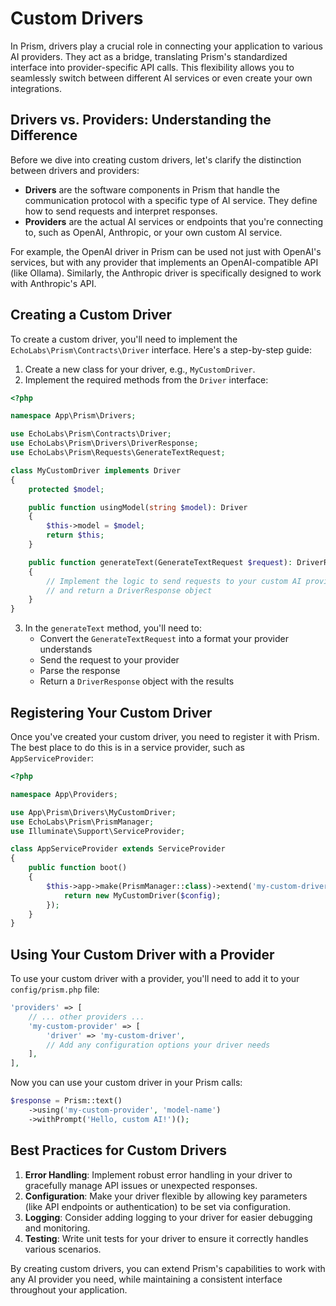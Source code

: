 # Custom Drivers

In Prism, drivers play a crucial role in connecting your application to various AI providers. They act as a bridge, translating Prism's standardized interface into provider-specific API calls. This flexibility allows you to seamlessly switch between different AI services or even create your own integrations.

## Drivers vs. Providers: Understanding the Difference

Before we dive into creating custom drivers, let's clarify the distinction between drivers and providers:

- **Drivers** are the software components in Prism that handle the communication protocol with a specific type of AI service. They define how to send requests and interpret responses.
- **Providers** are the actual AI services or endpoints that you're connecting to, such as OpenAI, Anthropic, or your own custom AI service.

For example, the OpenAI driver in Prism can be used not just with OpenAI's services, but with any provider that implements an OpenAI-compatible API (like Ollama). Similarly, the Anthropic driver is specifically designed to work with Anthropic's API.

## Creating a Custom Driver

To create a custom driver, you'll need to implement the `EchoLabs\Prism\Contracts\Driver` interface. Here's a step-by-step guide:

1. Create a new class for your driver, e.g., `MyCustomDriver`.
2. Implement the required methods from the `Driver` interface:

```php
<?php

namespace App\Prism\Drivers;

use EchoLabs\Prism\Contracts\Driver;
use EchoLabs\Prism\Drivers\DriverResponse;
use EchoLabs\Prism\Requests\GenerateTextRequest;

class MyCustomDriver implements Driver
{
    protected $model;

    public function usingModel(string $model): Driver
    {
        $this->model = $model;
        return $this;
    }

    public function generateText(GenerateTextRequest $request): DriverResponse
    {
        // Implement the logic to send requests to your custom AI provider
        // and return a DriverResponse object
    }
}
```

3. In the `generateText` method, you'll need to:
   - Convert the `GenerateTextRequest` into a format your provider understands
   - Send the request to your provider
   - Parse the response
   - Return a `DriverResponse` object with the results

## Registering Your Custom Driver

Once you've created your custom driver, you need to register it with Prism. The best place to do this is in a service provider, such as `AppServiceProvider`:

```php
<?php

namespace App\Providers;

use App\Prism\Drivers\MyCustomDriver;
use EchoLabs\Prism\PrismManager;
use Illuminate\Support\ServiceProvider;

class AppServiceProvider extends ServiceProvider
{
    public function boot()
    {
        $this->app->make(PrismManager::class)->extend('my-custom-driver', function ($app, $config) {
            return new MyCustomDriver($config);
        });
    }
}
```

## Using Your Custom Driver with a Provider

To use your custom driver with a provider, you'll need to add it to your `config/prism.php` file:

```php
'providers' => [
    // ... other providers ...
    'my-custom-provider' => [
        'driver' => 'my-custom-driver',
        // Add any configuration options your driver needs
    ],
],
```

Now you can use your custom driver in your Prism calls:

```php
$response = Prism::text()
    ->using('my-custom-provider', 'model-name')
    ->withPrompt('Hello, custom AI!')();
```

## Best Practices for Custom Drivers

1. **Error Handling**: Implement robust error handling in your driver to gracefully manage API issues or unexpected responses.
2. **Configuration**: Make your driver flexible by allowing key parameters (like API endpoints or authentication) to be set via configuration.
3. **Logging**: Consider adding logging to your driver for easier debugging and monitoring.
4. **Testing**: Write unit tests for your driver to ensure it correctly handles various scenarios.

By creating custom drivers, you can extend Prism's capabilities to work with any AI provider you need, while maintaining a consistent interface throughout your application.
